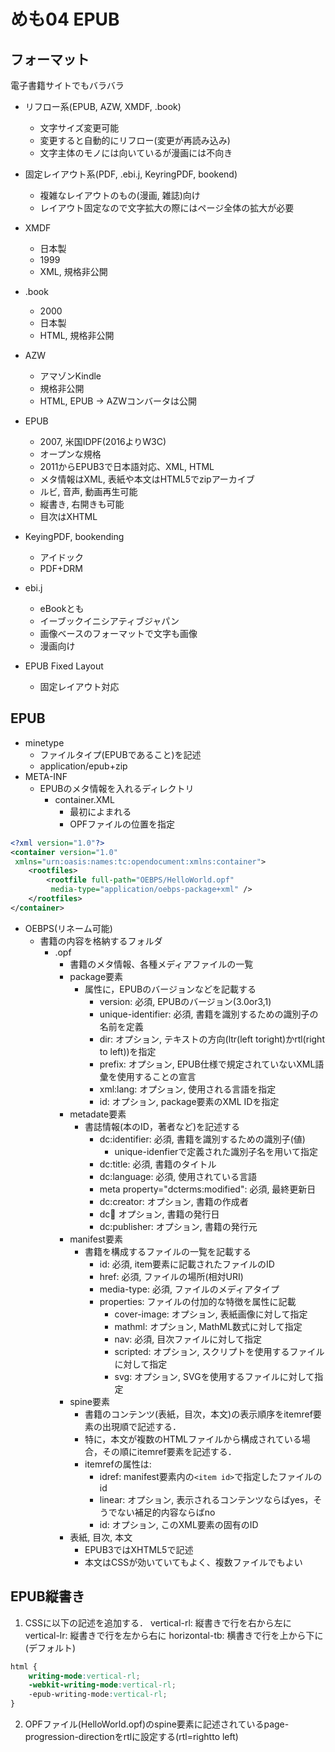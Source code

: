 # めも04 EPUB

## フォーマット

電子書籍サイトでもバラバラ

- リフロー系(EPUB, AZW, XMDF, .book)
  - 文字サイズ変更可能
  - 変更すると自動的にリフロー(変更が再読み込み)
  - 文字主体のモノには向いているが漫画には不向き
- 固定レイアウト系(PDF, .ebi.j, KeyringPDF, bookend)
  - 複雑なレイアウトのもの(漫画, 雑誌)向け
  - レイアウト固定なので文字拡大の際にはページ全体の拡大が必要

- XMDF
  - 日本製
  - 1999
  - XML, 規格非公開

- .book
  - 2000
  - 日本製
  - HTML, 規格非公開

- AZW
  - アマゾンKindle
  - 規格非公開
  - HTML, EPUB -> AZWコンバータは公開

- EPUB
  - 2007, 米国IDPF(2016よりW3C)
  - オープンな規格
  - 2011からEPUB3で日本語対応、XML, HTML
  - メタ情報はXML, 表紙や本文はHTML5でzipアーカイブ
  - ルビ, 音声, 動画再生可能
  - 縦書き, 右開きも可能
  - 目次はXHTML

- KeyingPDF, bookending
  - アイドック
  - PDF+DRM

- ebi.j
  - eBookとも
  - イーブックイニシアティブジャパン
  - 画像ベースのフォーマットで文字も画像
  - 漫画向け

- EPUB Fixed Layout
  - 固定レイアウト対応


## EPUB

- minetype
  - ファイルタイプ(EPUBであること)を記述
  - application/epub+zip
- META-INF
  - EPUBのメタ情報を入れるディレクトリ
    - container.XML
      - 最初によまれる
      - OPFファイルの位置を指定

```xml
<?xml version="1.0"?>
<container version="1.0"
 xmlns="urn:oasis:names:tc:opendocument:xmlns:container">
    <rootfiles>
        <rootfile full-path="OEBPS/HelloWorld.opf"
         media-type="application/oebps-package+xml" />
    </rootfiles>
</container>
```

- OEBPS(リネーム可能)
  - 書籍の内容を格納するフォルダ
    - .opf
      - 書籍のメタ情報、各種メディアファイルの一覧
      - package要素
        - 属性に，EPUBのバージョンなどを記載する
          - version: 必須, EPUBのバージョン(3.0or3,1)
          - unique-identifier: 必須, 書籍を識別するための識別子の名前を定義
          - dir: オプション, テキストの方向(ltr(left toright)かrtl(right to left))を指定
          - prefix: オプション, EPUB仕様で規定されていないXML語彙を使用することの宣言
          - xml:lang: オプション, 使用される言語を指定
          - id: オプション, package要素のXML IDを指定
      - metadate要素
        - 書誌情報(本のID，著者など)を記述する
          - dc:identifier: 必須, 書籍を識別するための識別子(値)
            - unique-idenfierで定義された識別子名を用いて指定
          - dc:title: 必須, 書籍のタイトル
          - dc:language: 必須, 使用されている言語
          - meta property="dcterms:modified": 必須, 最終更新日
          - dc:creator: オプション, 書籍の作成者
          - dc:date: オプション, 書籍の発行日
          - dc:publisher: オプション, 書籍の発行元
      - manifest要素
        - 書籍を構成するファイルの一覧を記載する
          - id: 必須, item要素に記載されたファイルのID
          - href: 必須, ファイルの場所(相対URI)
          - media-type: 必須, ファイルのメディアタイプ
          - properties: ファイルの付加的な特徴を属性に記載
            - cover-image: オプション, 表紙画像に対して指定
            - mathml: オプション, MathML数式に対して指定
            - nav: 必須, 目次ファイルに対して指定
            - scripted: オプション, スクリプトを使用するファイルに対して指定
            - svg: オプション, SVGを使用するファイルに対して指定
      - spine要素
        - 書籍のコンテンツ(表紙，目次，本文)の表示順序をitemref要素の出現順で記述する．
        - 特に，本文が複数のHTMLファイルから構成されている場合，その順にitemref要素を記述する．
        - itemrefの属性は:
          - idref: manifest要素内の`<item id>`で指定したファイルのid
          - linear: オプション, 表示されるコンテンツならばyes，そうでない補足的内容ならばno
          - id: オプション, このXML要素の固有のID
      - 表紙, 目次, 本文
        - EPUB3ではXHTML5で記述
        - 本文はCSSが効いていてもよく、複数ファイルでもよい

## EPUB縦書き

1. CSSに以下の記述を追加する．
vertical-rl: 縦書きで行を右から左に
vertical-lr: 縦書きで行を左から右に
horizontal-tb: 横書きで行を上から下に(デフォルト)

```css
html {
    writing-mode:vertical-rl;
    -webkit-writing-mode:vertical-rl;
    -epub-writing-mode:vertical-rl;
}
```

2. OPFファイル(HelloWorld.opf)のspine要素に記述されているpage-progression-directionをrtlに設定する(rtl=rightto left)